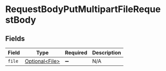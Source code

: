 # RequestBodyPutMultipartFileRequestBody


## Fields

| Field                                              | Type                                               | Required                                           | Description                                        |
| -------------------------------------------------- | -------------------------------------------------- | -------------------------------------------------- | -------------------------------------------------- |
| `file`                                             | [Optional\<File>](../../models/operations/File.md) | :heavy_minus_sign:                                 | N/A                                                |